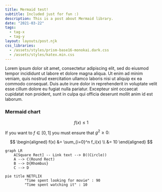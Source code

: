 ```yaml
---
title: Mermaid test!
subtitle: Included just for fun :)
description: This is a post about Mermaid library.
date: "2021-03-22"
tags:
  - tag-x
  - tag-y
layout: layouts/post.njk
css_libraries:
  - /assets/styles/prism-base16-monokai.dark.css
  - /assets/styles/katex.min.css
---
```


Lorem ipsum dolor sit amet, consectetur adipiscing elit, sed do eiusmod tempor incididunt ut labore et dolore magna aliqua. Ut enim ad minim veniam, quis nostrud exercitation ullamco laboris nisi ut aliquip ex ea commodo consequat. Duis aute irure dolor in reprehenderit in voluptate velit esse cillum dolore eu fugiat nulla pariatur. Excepteur sint occaecat cupidatat non proident, sunt in culpa qui officia deserunt mollit anim id est laborum.

### Mermaid chart

$$
  f(x) \le 1
$$

If you want to $f \in [0,1]$ you must ensure that $g^2 \ge 0$:

$$
\begin{aligned}
  f(x) &= \sum_{i=0}^n f_i(x) \\
       &= 10
\end{aligned}
$$

```mermaid
graph LR
    A[Square Rect] -- Link text --> B((Circle))
    A --> C(Round Rect)
    B --> D{Rhombus}
    C --> D
```

```mermaid
pie title NETFLIX
         "Time spent looking for movie" : 90
         "Time spent watching it" : 10
```

